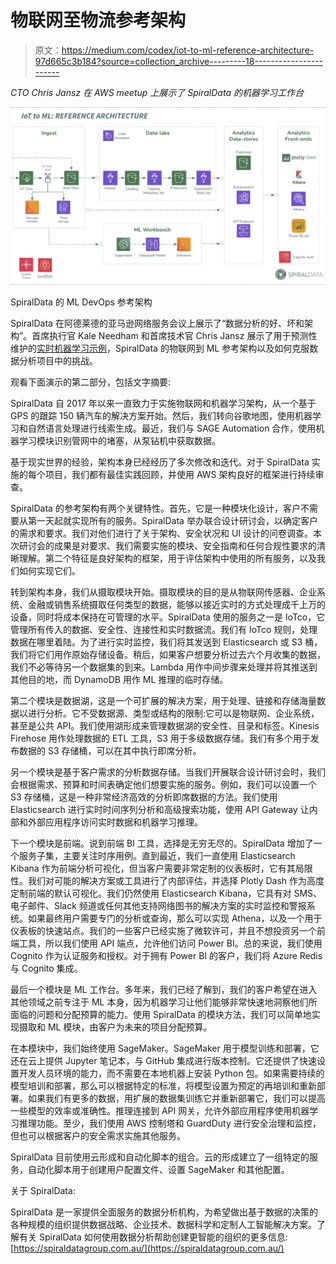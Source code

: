# 物联网至物流参考架构

> 原文：<https://medium.com/codex/iot-to-ml-reference-architecture-97d665c3b184?source=collection_archive---------18----------------------->

*CTO Chris Jansz 在 AWS meetup 上展示了 SpiralData 的机器学习工作台*

![](img/011d628a2a19992e853898422fdda120.png)

SpiralData 的 ML DevOps 参考架构

SpiralData 在阿德莱德的亚马逊网络服务会议上展示了“数据分析的好、坏和架构”。首席执行官 Kale Needham 和首席技术官 Chris Jansz 展示了用于预测性维护的[实时机器学习示例](https://spiraldatagroup.com.au/resources/real-time-machine-learning-for-predictive-maintenance/)，SpiralData 的物联网到 ML 参考架构以及如何克服数据分析项目中的挑战。

观看下面演示的第二部分，包括文字摘要:

SpiralData 自 2017 年以来一直致力于实施物联网和机器学习架构，从一个基于 GPS 的跟踪 150 辆汽车的解决方案开始。然后，我们转向谷歌地图，使用机器学习和自然语言处理进行线索生成。最近，我们与 SAGE Automation 合作，使用机器学习模块识别管网中的堵塞，从泵钻机中获取数据。

基于现实世界的经验，架构本身已经经历了多次修改和迭代。对于 SpiralData 实施的每个项目，我们都有最佳实践回顾，并使用 AWS 架构良好的框架进行持续审查。

SpiralData 的参考架构有两个关键特性。首先，它是一种模块化设计，客户不需要从第一天起就实现所有的服务。SpiralData 举办联合设计研讨会，以确定客户的需求和要求。我们对他们进行了关于架构、安全状况和 UI 设计的问卷调查。本次研讨会的成果是对要求、我们需要实施的模块、安全指南和任何合规性要求的清晰理解。第二个特征是良好架构的框架，用于评估架构中使用的所有服务，以及我们如何实现它们。

转到架构本身，我们从摄取模块开始。摄取模块的目的是从物联网传感器、企业系统、金融或销售系统摄取任何类型的数据，能够以接近实时的方式处理成千上万的设备，同时将成本保持在可管理的水平。SpiralData 使用的服务之一是 IoTco，它管理所有传入的数据、安全性、连接性和实时数据流。我们有 IoTco 规则，处理数据在哪里着陆。为了进行实时监控，我们将其发送到 Elasticsearch 或 S3 桶，我们将它们用作原始存储设备。稍后，如果客户想要分析过去六个月收集的数据，我们不必等待另一个数据集的到来。Lambda 用作中间步骤来处理并将其推送到其他目的地，而 DynamoDB 用作 ML 推理的临时存储。

第二个模块是数据湖，这是一个可扩展的解决方案，用于处理、链接和存储海量数据以进行分析。它不受数据源、类型或结构的限制:它可以是物联网、企业系统，甚至是公共 API。我们使用湖形成来管理数据湖的安全性、目录和标签。Kinesis Firehose 用作处理数据的 ETL 工具，S3 用于多级数据存储。我们有多个用于发布数据的 S3 存储桶，可以在其中执行即席分析。

另一个模块是基于客户需求的分析数据存储。当我们开展联合设计研讨会时，我们会根据需求、预算和时间表确定他们想要实施的服务。例如，我们可以设置一个 S3 存储桶，这是一种非常经济高效的分析即席数据的方法。我们使用 Elasticsearch 进行实时时间序列分析和高级搜索功能，使用 API Gateway 让内部和外部应用程序访问实时数据和机器学习推理。

下一个模块是前端。说到前端 BI 工具，选择是无穷无尽的。SpiralData 增加了一个服务子集，主要关注时序用例。直到最近，我们一直使用 Elasticsearch Kibana 作为前端分析可视化，但当客户需要非常定制的仪表板时，它有其局限性。我们对可能的解决方案或工具进行了内部评估，并选择 Plotly Dash 作为高度定制前端的默认可视化。我们仍然使用 Elasticsearch Kibana，它具有对 SMS、电子邮件、Slack 频道或任何其他支持网络图书的解决方案的实时监控和警报系统。如果最终用户需要专门的分析或查询，那么可以实现 Athena，以及一个用于仪表板的快速站点。我们的一些客户已经实施了微软许可，并且不想投资另一个前端工具，所以我们使用 API 端点，允许他们访问 Power BI。总的来说，我们使用 Cognito 作为认证服务和授权。对于拥有 Power BI 的客户，我们将 Azure Redis 与 Cognito 集成。

最后一个模块是 ML 工作台。多年来，我们已经了解到，我们的客户希望在进入其他领域之前专注于 ML 本身，因为机器学习让他们能够非常快速地洞察他们所面临的问题和分配预算的能力。使用 SpiralData 的模块方法，我们可以简单地实现摄取和 ML 模块，由客户为未来的项目分配预算。

在本模块中，我们始终使用 SageMaker。SageMaker 用于模型训练和部署，它还在云上提供 Jupyter 笔记本，与 GitHub 集成进行版本控制。它还提供了快速设置开发人员环境的能力，而不需要在本地机器上安装 Python 包。如果需要持续的模型培训和部署，那么可以根据特定的标准，将模型设置为预定的再培训和重新部署。如果我们有更多的数据，用扩展的数据集训练它并重新部署它，我们可以提高一些模型的效率或准确性。推理连接到 API 网关，允许外部应用程序使用机器学习推理功能。至少，我们使用 AWS 控制塔和 GuardDuty 进行安全治理和监控，但也可以根据客户的安全需求实施其他服务。

SpiralData 目前使用云形成和自动化脚本的组合。云的形成建立了一组特定的服务，自动化脚本用于创建用户配置文件、设置 SageMaker 和其他配置。

关于 SpiralData:

SpiralData 是一家提供全面服务的数据分析机构，为希望做出基于数据的决策的各种规模的组织提供数据战略、企业技术、数据科学和定制人工智能解决方案。了解有关 SpiralData 如何使用数据分析帮助创建更智能的组织的更多信息:[https://spiraldatagroup.com.au/](https://spiraldatagroup.com.au/)